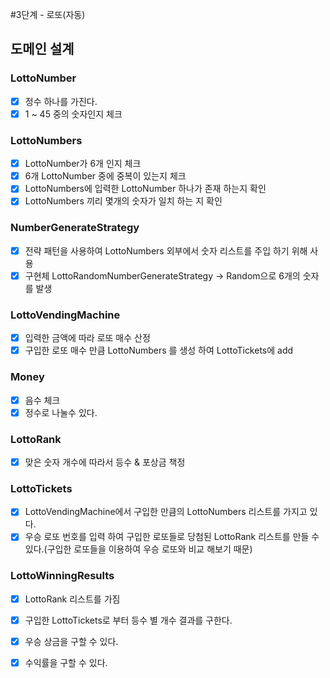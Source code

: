 #3단계 - 로또(자동)

## 도메인 설계
### LottoNumber
- [x] 정수 하나를 가진다.
- [x] 1 ~ 45 중의 숫자인지 체크

### LottoNumbers
- [x] LottoNumber가 6개 인지 체크
- [x] 6개 LottoNumber 중에 중복이 있는지 체크
- [x] LottoNumbers에 입력한 LottoNumber 하나가 존재 하는지 확인
- [x] LottoNumbers 끼리 몇개의 숫자가 일치 하는 지 확인

### NumberGenerateStrategy
- [x] 전략 패턴을 사용하여 LottoNumbers 외부에서 숫자 리스트를 주입 하기 위해 사용
- [x] 구현체 LottoRandomNumberGenerateStrategy -> Random으로 6개의 숫자를 발생

### LottoVendingMachine
- [x] 입력한 금액에 따라 로또 매수 산정
- [x] 구입한 로또 매수 만큼 LottoNumbers 를 생성 하여 LottoTickets에 add

### Money
- [x] 음수 체크
- [x] 정수로 나눌수 있다.

### LottoRank
- [x] 맞은 숫자 개수에 따라서 등수 & 포상금 책정

### LottoTickets
- [x] LottoVendingMachine에서 구입한 만큼의 LottoNumbers 리스트를 가지고 있다.
- [x] 우승 로또 번호를 입력 하여 구입한 로또들로 당첨된 LottoRank 리스트를 만들 수 있다.(구입한 로또들을 이용하여 우승 로또와 비교 해보기 때문)

### LottoWinningResults
- [x] LottoRank 리스트를 가짐
- [x] 구입한 LottoTickets로 부터 등수 별 개수 결과를 구한다.
- [x] 우승 상금을 구할 수 있다.
- [x] 수익률을 구할 수 있다.


